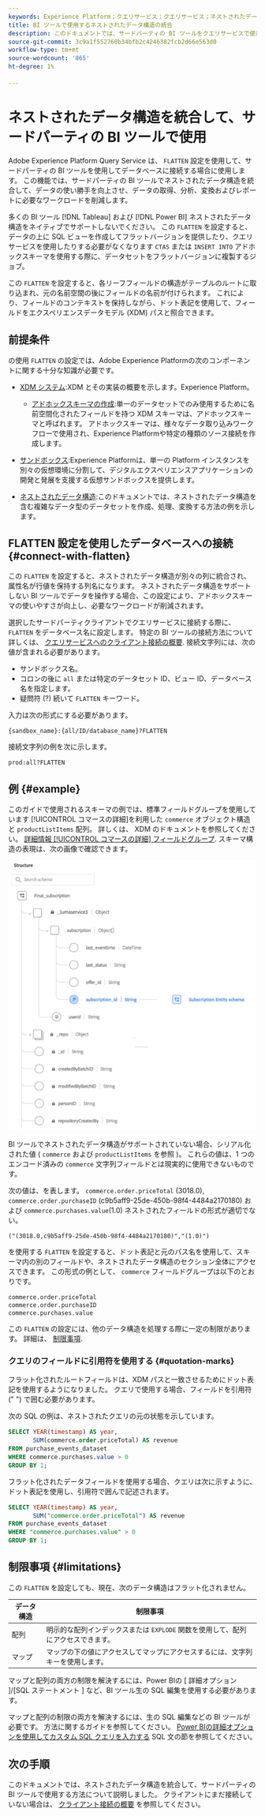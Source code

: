 ```yaml
---
keywords: Experience Platform；クエリサービス；クエリサービス；ネストされたデータ構造；ネストされたデータ；統合；ネストされたデータの統合；
title: BI ツールで使用するネストされたデータ構造の統合
description: このドキュメントでは、サードパーティの BI ツールをクエリサービスで使用する際に、セッション中にすべてのテーブルとビューの XDM スキーマを統合する方法を説明します。
source-git-commit: 3c9a1f552760b34bfb2c4246382fcb2d66e563d0
workflow-type: tm+mt
source-wordcount: '865'
ht-degree: 1%

---
```


# ネストされたデータ構造を統合して、サードパーティの BI ツールで使用

Adobe Experience Platform Query Service は、 `FLATTEN` 設定を使用して、サードパーティの BI ツールを使用してデータベースに接続する場合に使用します。 この機能では、サードパーティの BI ツールでネストされたデータ構造を統合して、データの使い勝手を向上させ、データの取得、分析、変換およびレポートに必要なワークロードを削減します。

多くの BI ツール [!DNL Tableau] および [!DNL Power BI] ネストされたデータ構造をネイティブでサポートしないでください。 この `FLATTEN` を設定すると、データの上に SQL ビューを作成してフラットバージョンを提供したり、クエリサービスを使用したりする必要がなくなります `CTAS` または `INSERT INTO` アドホックスキーマを使用する際に、データセットをフラットバージョンに複製するジョブ。

この `FLATTEN` を設定すると、各リーフフィールドの構造がテーブルのルートに取り込まれ、元の名前空間の後にフィールドの名前が付けられます。 これにより、フィールドのコンテキストを保持しながら、ドット表記を使用して、フィールドをエクスペリエンスデータモデル (XDM) パスと照合できます。

## 前提条件

の使用 `FLATTEN` の設定では、Adobe Experience Platformの次のコンポーネントに関する十分な知識が必要です。

* [XDM システム](../../xdm/home.md):XDM とその実装の概要を示します。Experience Platform。

   * [アドホックスキーマの作成](../../xdm/tutorials/ad-hoc.md):単一のデータセットでのみ使用するために名前空間化されたフィールドを持つ XDM スキーマは、アドホックスキーマと呼ばれます。 アドホックスキーマは、様々なデータ取り込みワークフローで使用され、Experience Platformや特定の種類のソース接続を作成します。

* [サンドボックス](../../sandboxes/home.md):Experience Platformは、単一の Platform インスタンスを別々の仮想環境に分割して、デジタルエクスペリエンスアプリケーションの開発と発展を支援する仮想サンドボックスを提供します。

* [ネストされたデータ構造](./nested-data-structures.md):このドキュメントでは、ネストされたデータ構造を含む複雑なデータ型のデータセットを作成、処理、変換する方法の例を示します。

## FLATTEN 設定を使用したデータベースへの接続 {#connect-with-flatten}

この `FLATTEN` を設定すると、ネストされたデータ構造が別々の列に統合され、属性名が行値を保持する列名になります。 ネストされたデータ構造をサポートしない BI ツールでデータを操作する場合、この設定により、アドホックスキーマの使いやすさが向上し、必要なワークロードが削減されます。

選択したサードパーティクライアントでクエリサービスに接続する際に、 `FLATTEN` をデータベース名に設定します。 特定の BI ツールの接続方法について詳しくは、 [クエリサービスへのクライアント接続の概要](../clients/overview.md). 接続文字列には、次の値が含まれる必要があります。

* サンドボックス名。
* コロンの後に `all` または特定のデータセット ID、ビュー ID、データベース名を指定します。
* 疑問符 (?) 続いて `FLATTEN` キーワード。

入力は次の形式にする必要があります。

```terminal
{sandbox_name}:{all/ID/database_name}?FLATTEN
```

接続文字列の例を次に示します。

```terminal
prod:all?FLATTEN
```

## 例 {#example}

このガイドで使用されるスキーマの例では、標準フィールドグループを使用しています [!UICONTROL コマースの詳細]を利用した `commerce` オブジェクト構造と `productListItems` 配列。 詳しくは、 XDM のドキュメントを参照してください。 [詳細情報 [!UICONTROL コマースの詳細] フィールドグループ](../../xdm/field-groups/event/commerce-details.md). スキーマ構造の表現は、次の画像で確認できます。

![コマースの詳細フィールドグループのスキーマ図。 `commerce` および `productListItems` 構造。](../images/best-practices/final-subscription-schema.png)

BI ツールでネストされたデータ構造がサポートされていない場合、シリアル化された値 ( `commerce` および `productListItems` を参照 )。 これらの値は、1 つのエンコード済みの `commerce` 文字列フィールドとは現実的に使用できないものです。

次の値は、を表します。 `commerce.order.priceTotal` (3018.0), `commerce.order.purchaseID` (c9b5aff9-25de-450b-98f4-4484a2170180) および `commerce.purchases.value`(1.0) ネストされたフィールドの形式が適切でない。

```terminal
("(3018.0,c9b5aff9-25de-450b-98f4-4484a2170180)","(1.0)")
```

を使用する `FLATTEN` を設定すると、ドット表記と元のパス名を使用して、スキーマ内の別のフィールドや、ネストされたデータ構造のセクション全体にアクセスできます。 この形式の例として、 `commerce` フィールドグループは以下のとおりです。

```terminal
commerce.order.priceTotal
commerce.order.purchaseID
commerce.purchases.value
```

この `FLATTEN` の設定には、他のデータ構造を処理する際に一定の制限があります。 詳細は、 [制限事項](#limitations).

### クエリのフィールドに引用符を使用する {#quotation-marks}

フラット化されたルートフィールドは、XDM パスと一致させるためにドット表記を使用するようになりました。 クエリで使用する場合、フィールドを引用符 (&quot; &quot;) で囲む必要があります。

次の SQL の例は、ネストされたクエリの元の状態を示しています。

```sql
SELECT YEAR(timestamp) AS year,
       SUM(commerce.order.priceTotal) AS revenue
FROM purchase_events_dataset
WHERE commerce.purchases.value > 0
GROUP BY 1;
```

フラット化されたデータフィールドを使用する場合、クエリは次に示すように、ドット表記を使用し、引用符で囲んで記述されます。

```sql
SELECT YEAR(timestamp) AS year,
       SUM("commerce.order.priceTotal") AS revenue
FROM purchase_events_dataset
WHERE "commerce.purchases.value" > 0
GROUP BY 1;
```

## 制限事項 {#limitations}

この `FLATTEN` を設定しても、現在、次のデータ構造はフラット化されません。

| データ構造 | 制限事項 |
|---|---|
| 配列 | 明示的な配列インデックスまたは `EXPLODE` 関数を使用して、配列にアクセスできます。 |
| マップ | マップの下の値にアクセスしてマップにアクセスするには、文字列キーを使用します。 |

マップと配列の両方の制限を解決するには、Power BIの [ 詳細オプション ]/[SQL ステートメント ] など、BI ツール生の SQL 編集を使用する必要があります。

マップと配列の制限の両方を解決するには、生の SQL 編集などの BI ツールが必要です。 方法に関するガイドを参照してください。 [Power BIの詳細オプションを使用してカスタム SQL クエリを入力する](https://experienceleague.adobe.com/docs/experience-platform/query/clients/power-bi.html#import-tables-using-custom-sql) SQL 文の節を参照してください。

## 次の手順

このドキュメントでは、ネストされたデータ構造を統合して、サードパーティの BI ツールで使用する方法について説明しました。 クライアントにまだ接続していない場合は、 [クライアント接続の概要](../clients/overview.md) を参照してください。
